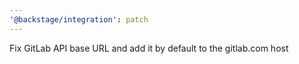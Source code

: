 ```yaml
---
'@backstage/integration': patch
---
```


Fix GitLab API base URL and add it by default to the gitlab.com host
